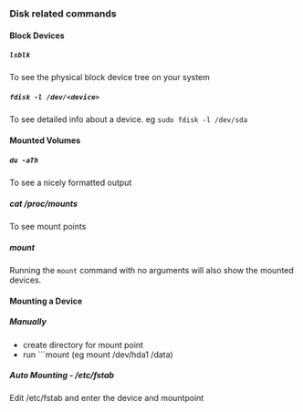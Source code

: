 ### Disk related commands
#### Block Devices

##### ```lsblk```
To see the physical block device tree on your system

##### ```fdisk -l /dev/<device>```
To see detailed info about a device.
eg ```sudo fdisk -l /dev/sda```

#### Mounted Volumes

#####  ```du -aTh```
To see a nicely formatted output

##### cat /proc/mounts
To see mount points

##### mount
Running the ```mount``` command with no arguments will also show the mounted devices.

#### Mounting a Device

##### Manually
- create directory for mount point
- run ```mount <device path> <mount dir> (eg mount /dev/hda1 /data)

##### Auto Mounting - /etc/fstab
Edit /etc/fstab and enter the device and mountpoint
